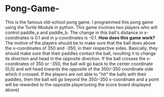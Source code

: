 # Pong-Game-
This is the famous old-school pong game. I programmed this pong game using the Turtle Module in python. This game involves two players who will control paddle_a and paddle_b. The change in this ball's distance in x-coordinates is 0.1 and in y-coordinates is -0.1. 
**How does this game work?** 
The motive of the players should be to make sure that the ball does above the x-coordinates of 350 and -350, in their respective sides. Basically, they should make sure that their paddles contact the ball, resulting it to change its direction and head in the opposite direction. If the ball crosses the x-coordinates of 350 or -350, the ball will go back to the center coordinate (0,0) and will head towards the opposite of the 350/-350 coordinate side which it crossed. If the players are not able to "hit" the balls with their paddles, then the ball will go beyond the 350/-350 x-coordinate and a point will be rewarded to the opposite player(using the score board displayed above)

